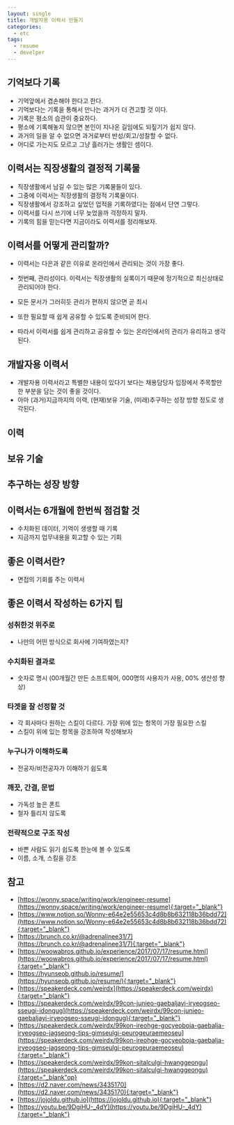 ```yaml
---
layout: single
title: 개발자용 이력서 만들기
categories: 
  - etc
tags: 
  - resume
  - develper
---
```


## 기억보다 기록

- 기억앞에서 겸손해야 한다고 한다.
- 기억보다는 기록을 통해서 만나는 과거가 더 견고할 것 이다.
- 기록은 평소의 습관이 중요하다.
- 평소에 기록해놓지 않으면 본인이 지나온 길임에도 되짚기가 쉽지 않다.
- 과거의 일을 알 수 없으면 과거로부터 반성/회고/성찰할 수 없다.
- 어디로 가는지도 모르고 그냥 흘러가는 생활인 셈이다.

## 이력서는 직장생활의 결정적 기록물

- 직장생활에서 남길 수 있는 많은 기록물들이 있다.
- 그중에 이력서는 직장생활의 결정적 기록물이다.
- 직장생활에서 강조하고 싶었던 업적을 기록하였다는 점에서 단연 그렇다.
- 이력서를 다시 쓰기에 너무 늦었을까 걱정하지 말자.
- 기록의 힘을 믿는다면 지금이라도 이력서를 정리해보자.

## 이력서를 어떻게 관리할까?

- 이력서는 다은과 같은 이유로 온라인에서 관리되는 것이 가장 좋다.
- 첫번째, 관리성이다. 이력서는 직장생활의 실록이기 때문에 정기적으로 최신상태로 관리되어야 한다.
- 모든 문서가 그러히듯 관리가 편하지 않으면 곧 최시

- 또한 필요할 때 쉽게 공유할 수 있도록 준비되어 한다.
- 따라서 이력서를 쉽게 관리하고 공유할 수 있는 온라인에서의 관리가 유리하고 생각된다.

## 개발자용 이력서
- 개발자용 이력서라고 특별한 내용이 있다기 보다는 채용담당자 입장에서 주목할만한 부분을 담는 것이 좋을 것이다.
- 아마 (과거)지금까지의 이력, (현재)보유 기술, (미래)추구하는 성장 방향 정도로 생각된다.

## 

## 이력

## 보유 기술

## 추구하는 성장 방향

## 이력서는 6개월에 한번씩 점검할 것

- 수치화된 데이터, 기억이 생생할 때 기록
- 지금까지 업무내용을 회고할 수 있는 기회

## 좋은 이력서란?

- 면접의 기회를 주는 이력서

## 좋은 이력서 작성하는 6가지 팁

### 성취한것 위주로

- 나만의 어떤 방식으로 회사에 기여하였는지?

### 수치화된 결과로

- 숫자로 명시 (00개월간 만든 소프트웨어, 000명의 사용자가 사용, 00% 생산성 향상)

### 타겟을 잘 선정할 것

- 각 회사마다 원하는 스킬이 다르다. 가장 위에 있는 항목이 가장 필요한 스킬
- 스킬이 위에 있는 항목을 강조하여 작성해보자

### 누구나가 이해하도록

- 전공자/비전공자가 이해하기 쉽도록

### 깨끗, 간결, 문법

- 가독성 높은 폰트
- 철자 틀리지 않도록

### 전략적으로 구조 작성

- 바쁜 사람도 읽기 쉽도록 한눈에 볼 수 있도록
- 이름, 소개, 스킬을 강조

## 참고
- [https://wonny.space/writing/work/engineer-resume](https://wonny.space/writing/work/engineer-resume){:target="_blank"}
- [https://www.notion.so/Wonny-e64e2e55653c4d8b8b632118b36bdd72](https://www.notion.so/Wonny-e64e2e55653c4d8b8b632118b36bdd72){:target="_blank"}
- [https://brunch.co.kr/@adrenalinee31/7](https://brunch.co.kr/@adrenalinee31/7){:target="_blank"}
- [https://woowabros.github.io/experience/2017/07/17/resume.html](https://woowabros.github.io/experience/2017/07/17/resume.html){:target="_blank"}
- [https://hyunseob.github.io/resume/](https://hyunseob.github.io/resume/){:target="_blank"}
- [https://speakerdeck.com/weirdx](https://speakerdeck.com/weirdx){:target="_blank"}
- [https://speakerdeck.com/weirdx/99con-junieo-gaebaljayi-iryeogseo-sseugi-idongug](https://speakerdeck.com/weirdx/99con-junieo-gaebaljayi-iryeogseo-sseugi-idongug){:target="_blank"}
- [https://speakerdeck.com/weirdx/99kon-ireohge-gocyeoboja-gaebalja-iryeogseo-jagseong-tips-gimseulgi-peurogeuraemeoseu](https://speakerdeck.com/weirdx/99kon-ireohge-gocyeoboja-gaebalja-iryeogseo-jagseong-tips-gimseulgi-peurogeuraemeoseu){:target="_blank"}
- [https://speakerdeck.com/weirdx/99kon-sitalculgi-hwanggeongu](https://speakerdeck.com/weirdx/99kon-sitalculgi-hwanggeongu){:target="_blank"op}
- [https://d2.naver.com/news/3435170](https://d2.naver.com/news/3435170){:target="_blank"}
- [https://jojoldu.github.io](https://jojoldu.github.io){:target="_blank"}
- [https://youtu.be/9DgiHU-_4dY](https://youtu.be/9DgiHU-_4dY){:target="_blank"}
